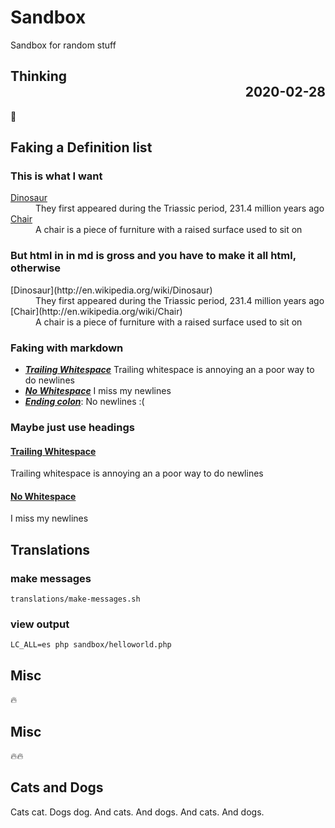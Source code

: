 # Sandbox

Sandbox for random stuff

## Thinking <div align=right>2020-02-28</div>

🤔

## Faking a Definition list

### This is what I want

<dl>
  <dt><a href="http://en.wikipedia.org/wiki/Dinosaur">Dinosaur</a></dt>
  <dd>They first appeared during the Triassic period, 231.4 million years ago</dd>
  <dt><a href="http://en.wikipedia.org/wiki/Chair">Chair</a></dt>
  <dd>A chair is a piece of furniture with a raised surface used to sit on</dd>
</dl>

### But html in in md is gross and you have to make it all html, otherwise

<dl>
  <dt>[Dinosaur](http://en.wikipedia.org/wiki/Dinosaur)</dt>
  <dd>They first appeared during the Triassic period, 231.4 million years ago</dd>
  <dt>[Chair](http://en.wikipedia.org/wiki/Chair)</dt>
  <dd>A chair is a piece of furniture with a raised surface used to sit on</dd>
</dl>

### Faking with markdown

* _**[Trailing Whitespace][nope]**_
  Trailing whitespace is annoying an a poor way to do newlines
* _**[No Whitespace][nope]**_
  I miss my newlines
* _**[Ending colon][nope]**_:
  No newlines :(

### Maybe just use headings

#### [Trailing Whitespace][nope]
Trailing whitespace is annoying an a poor way to do newlines

#### [No Whitespace][nope]
I miss my newlines

[nope]: #nope

## Translations

### make messages

`translations/make-messages.sh`

### view output

`LC_ALL=es php sandbox/helloworld.php`

## Misc

🔥

## Misc

🔥🔥

## Cats and Dogs

Cats cat.  Dogs dog. And cats. And dogs. And cats. And dogs.
